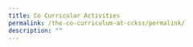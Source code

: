 ```yaml
---
title: Co Curricular Activities
permalink: /the-co-curriculum-at-cckss/permalink/
description: ""
---
```

